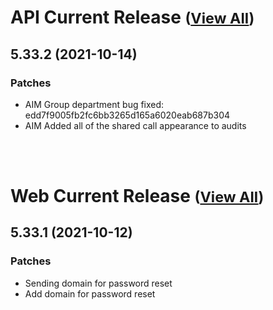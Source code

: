 
# API Current Release <small>([View All](/API.md))</small>
## 5.33.2 (2021-10-14)
### Patches 

- AIM Group department bug fixed:  edd7f9005fb2fc6bb3265d165a6020eab687b304
- AIM Added all of the shared call appearance to audits

<br><br>
# Web Current Release <small>([View All](/Web.md))</small>
## 5.33.1 (2021-10-12)
### Patches 

- Sending domain for password reset
- Add domain for password reset

  